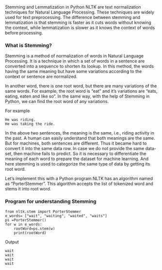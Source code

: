 

Stemming and Lemmatization in Python NLTK are text normalization techniques for Natural Language Processing. These techniques are widely used for text preprocessing. The difference between stemming and lemmatization is that stemming is faster as it cuts words without knowing the context, while lemmatization is slower as it knows the context of words before processing.

### What is Stemming?

Stemming is a method of normalization of words in Natural Language Processing. It is a technique in which a set of words in a sentence are converted into a sequence to shorten its lookup. In this method, the words having the same meaning but have some variations according to the context or sentence are normalized.

In another word, there is one root word, but there are many variations of the same words. For example, the root word is “eat” and it’s variations are “eats, eating, eaten and like so”. In the same way, with the help of Stemming in Python, we can find the root word of any variations.

For example
```
He was riding.	
He was taking the ride.
```

In the above two sentences, the meaning is the same, i.e., riding activity in the past. A human can easily understand that both meanings are the same. But for machines, both sentences are different. Thus it became hard to convert it into the same data row. In case we do not provide the same data-set, then machine fails to predict. So it is necessary to differentiate the meaning of each word to prepare the dataset for machine learning. And here stemming is used to categorize the same type of data by getting its root word.

Let’s implement this with a Python program.NLTK has an algorithm named as “PorterStemmer”. This algorithm accepts the list of tokenized word and stems it into root word.

### Program for understanding Stemming

```
from nltk.stem import PorterStemmer
e_words= ["wait", "waiting", "waited", "waits"]
ps =PorterStemmer()
for w in e_words:
    rootWord=ps.stem(w)
    print(rootWord)
```

Output
```
wait	
wait	
wait	
wait 
```

